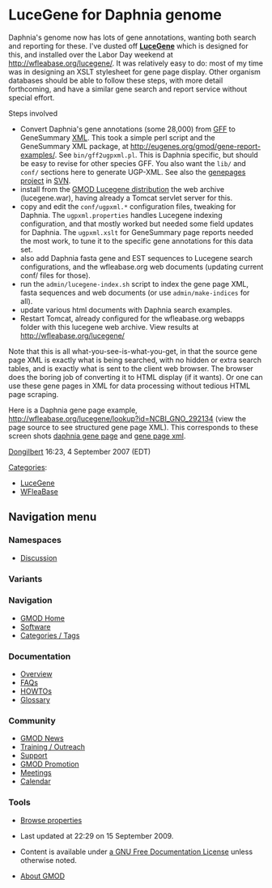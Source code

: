 



<span id="top"></span>




# <span dir="auto">LuceGene for Daphnia genome</span>









Daphnia's genome now has lots of gene annotations, wanting both search
and reporting for these. I've dusted off
**[LuceGene](LuceGene "LuceGene")** which is designed for this, and
installed over the Labor Day weekend at
<a href="http://wfleabase.org/lucegene/" class="external free"
rel="nofollow">http://wfleabase.org/lucegene/</a>. It was relatively
easy to do: most of my time was in designing an XSLT stylesheet for gene
page display. Other organism databases should be able to follow these
steps, with more detail forthcoming, and have a similar gene search and
report service without special effort.

Steps involved

- Convert Daphnia's gene annotations (some 28,000) from [GFF](GFF "GFF")
  to GeneSummary [XML](Glossary#XML "Glossary"). This took a simple perl
  script and the GeneSummary XML package, at
  <a href="http://eugenes.org/gmod/gene-report-examples/"
  class="external free"
  rel="nofollow">http://eugenes.org/gmod/gene-report-examples/</a>. See
  `bin/gff2ugpxml.pl`. This is Daphnia specific, but should be easy to
  revise for other species GFF. You also want the `lib/` and `conf/`
  sections here to generate UGP-XML. See also the
  <a href="http://gmod.svn.sourceforge.net/viewvc/gmod/genepages/"
  class="external text" rel="nofollow">genepages project</a> in
  <a href="SVN" class="mw-redirect" title="SVN">SVN</a>.
- install from the [GMOD Lucegene distribution](Downloads "Downloads")
  the web archive (lucegene.war), having already a Tomcat servlet server
  for this.
- copy and edit the `conf/ugpxml.*` configuration files, tweaking for
  Daphnia. The `ugpxml.properties` handles Lucegene indexing
  configuration, and that mostly worked but needed some field updates
  for Daphnia. The `ugpxml.xslt` for GeneSummary page reports needed the
  most work, to tune it to the specific gene annotations for this data
  set.
- also add Daphnia fasta gene and EST sequences to Lucegene search
  configurations, and the wfleabase.org web documents (updating current
  conf/ files for those).
- run the `admin/lucegene-index.sh` script to index the gene page XML,
  fasta sequences and web documents (or use `admin/make-indices` for
  all).
- update various html documents with Daphnia search examples.
- Restart Tomcat, already configured for the wfleabase.org webapps
  folder with this lucegene web archive. View results at
  <a href="http://wfleabase.org/lucegene/" class="external free"
  rel="nofollow">http://wfleabase.org/lucegene/</a>

Note that this is all what-you-see-is-what-you-get, in that the source
gene page XML is exactly what is being searched, with no hidden or extra
search tables, and is exactly what is sent to the client web browser.
The browser does the boring job of converting it to HTML display (if it
wants). Or one can use these gene pages in XML for data processing
without tedious HTML page scraping.

Here is a Daphnia gene page example,
<a href="http://wfleabase.org/lucegene/lookup?id=NCBI_GNO_292134"
class="external free"
rel="nofollow">http://wfleabase.org/lucegene/lookup?id=NCBI_GNO_292134</a>
(view the page source to see structured gene page XML). This corresponds
to these screen shots
<a href="https://raw.githubusercontent.com/GMOD/gmod.github.io/main/mediawiki/images/e/e3/Daphnia-genepage.png" class="internal"
title="Daphnia-genepage.png">daphnia gene page</a> and
<a href="https://raw.githubusercontent.com/GMOD/gmod.github.io/main/mediawiki/images/9/96/Daphnia-genepage-xml.png"
class="internal" title="Daphnia-genepage-xml.png">gene page xml</a>.

  
[Dongilbert](User%3ADongilbert "User%3ADongilbert") 16:23, 4 September 2007
(EDT)




[Categories](Special%3ACategories "Special%3ACategories"):

- [LuceGene](Category%3ALuceGene "Category%3ALuceGene")
- [WFleaBase](Category%3AWFleaBase "Category%3AWFleaBase")






## Navigation menu



### Namespaces


- <span id="ca-talk"><a
  href="http://gmod.org/mediawiki/index.php?title=Talk%3ALuceGene_for_Daphnia_genome&amp;action=edit&amp;redlink=1"
  accesskey="t"
  title="Discussion about the content page [t]">Discussion</a></span>


### 

### Variants[](#)








<a href="Main_Page"
style="background-image: url(../images/GMOD-cogs.png);"
title="Visit the main page"></a>


### Navigation



- <span id="n-GMOD-Home">[GMOD Home](Main_Page)</span>
- <span id="n-Software">[Software](GMOD_Components)</span>
- <span id="n-Categories-.2F-Tags">[Categories /
  Tags](Categories)</span>




### Documentation



- <span id="n-Overview">[Overview](Overview)</span>
- <span id="n-FAQs">[FAQs](Category%3AFAQ)</span>
- <span id="n-HOWTOs">[HOWTOs](Category%3AHOWTO)</span>
- <span id="n-Glossary">[Glossary](Glossary)</span>




### Community



- <span id="n-GMOD-News">[GMOD News](GMOD_News)</span>
- <span id="n-Training-.2F-Outreach">[Training /
  Outreach](Training_and_Outreach)</span>
- <span id="n-Support">[Support](Support)</span>
- <span id="n-GMOD-Promotion">[GMOD Promotion](GMOD_Promotion)</span>
- <span id="n-Meetings">[Meetings](Meetings)</span>
- <span id="n-Calendar">[Calendar](Calendar)</span>




### Tools

- <span id="t-smwbrowselink"><a href="Special%3ABrowse/LuceGene_for_Daphnia_genome"
  rel="smw-browse">Browse properties</a></span>



- <span id="footer-info-lastmod">Last updated at 22:29 on 15 September
  2009.</span>
<!-- - <span id="footer-info-viewcount">25,826 page views.</span> -->
- <span id="footer-info-copyright">Content is available under
  <a href="http://www.gnu.org/licenses/fdl-1.3.html" class="external"
  rel="nofollow">a GNU Free Documentation License</a> unless otherwise
  noted.</span>

<!-- -->

- <span id="footer-places-about">[About
  GMOD](GMOD%3AAbout "GMOD%3AAbout")</span>

<!-- -->




